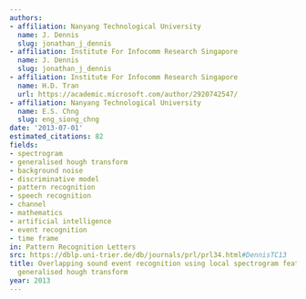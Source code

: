 ```yaml
---
authors:
- affiliation: Nanyang Technological University
  name: J. Dennis
  slug: jonathan_j_dennis
- affiliation: Institute For Infocomm Research Singapore
  name: J. Dennis
  slug: jonathan_j_dennis
- affiliation: Institute For Infocomm Research Singapore
  name: H.D. Tran
  url: https://academic.microsoft.com/author/2920742547/
- affiliation: Nanyang Technological University
  name: E.S. Chng
  slug: eng_siong_chng
date: '2013-07-01'
estimated_citations: 82
fields:
- spectrogram
- generalised hough transform
- background noise
- discriminative model
- pattern recognition
- speech recognition
- channel
- mathematics
- artificial intelligence
- event recognition
- time frame
in: Pattern Recognition Letters
src: https://dblp.uni-trier.de/db/journals/prl/prl34.html#DennisTC13
title: Overlapping sound event recognition using local spectrogram features and the
  generalised hough transform
year: 2013
---
```

